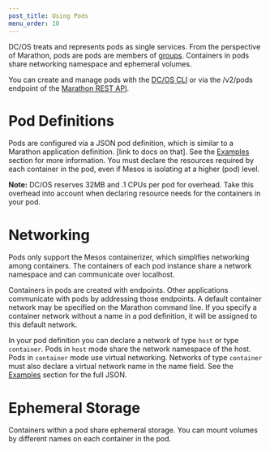 ```yaml
---
post_title: Using Pods
menu_order: 10
---
```


DC/OS treats and represents pods as single services. From the perspective of Marathon, pods are pods are members of [groups](http://mesosphere.github.io/marathon/docs/application-groups.html). Containers in pods share networking namespace and ephemeral volumes.

You can create and manage pods with the [DC/OS CLI](/docs/1.9/usage/pods/pods-cli/) or via the /v2/pods endpoint of the [Marathon REST API](http://mesosphere.github.io/marathon/docs/generated/api.html).

# Pod Definitions
Pods are configured via a JSON pod definition, which is similar to a Marathon application definition. [link to docs on that]. See the [Examples](/docs/1.9/usage/pods/examples/) section for more information. You must declare the resources required by each container in the pod, even if Mesos is isolating at a higher (pod) level. 

**Note:** DC/OS reserves 32MB and .1 CPUs per pod for overhead. Take this overhead into account when declaring resource needs for the containers in your pod.

# Networking
Pods only support the Mesos containerizer, which simplifies networking among containers. The containers of each pod instance share a network namespace and can communicate over localhost. 

Containers in pods are created with endpoints. Other applications communicate with pods by addressing those endpoints. A default container network may be specified on the Marathon command line. If you specify a container network without a name in a pod definition, it will be assigned to this default network.

In your pod definition you can declare a network of type `host` or type `container`. Pods in `host` mode share the network namespace of the host. Pods in `container` mode use virtual networking. Networks of type `container` must also declare a virtual network name in the name field. See the [Examples](/docs/1.9/usage/pods/examples/) section for the full JSON.

# Ephemeral Storage
Containers within a pod share ephemeral storage. You can mount volumes by different names on each container in the pod.